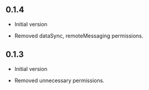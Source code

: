 ## 0.1.4
* Initial version

- Removed dataSync, remoteMessaging permissions.

## 0.1.3
* Initial version

- Removed unnecessary permissions.